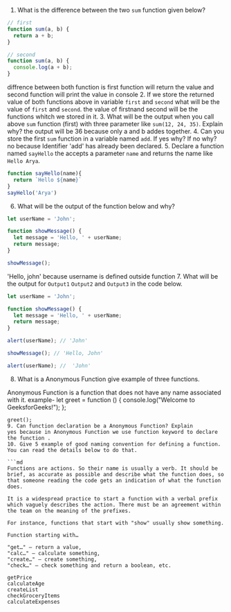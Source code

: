 1. What is the difference between the two `sum` function given below?

```js
// first
function sum(a, b) {
  return a + b;
}

// second
function sum(a, b) {
  console.log(a + b);
}
```
diffrence between both function is first function will return the value and second function will print the value in console
2. If we store the returned value of both functions above in variable `first` and `second` what will be the value of `first` and `second`.
the value of firstnand second will be the functions whitch we stored in it.
3. What will be the output when you call above `sum` function (first) with three parameter like `sum(12, 24, 35)`. Explain why?
the output will be 36 because only a and b addes together.
4. Can you store the first `sum` function in a variable named `add`. If yes why? If no why?
 no because Identifier 'add' has already been declared.
5. Declare a function named `sayHello` the accepts a parameter `name` and returns the name like `Hello Arya`.
```js
function sayHello(name){
  return `Hello ${name}`
}
sayHello('Arya')
```
6. What will be the output of the function below and why?

```js
let userName = 'John';

function showMessage() {
  let message = 'Hello, ' + userName;
  return message;
}

showMessage();
```
'Hello, john' because username is defined outside function
7. What will be the output for `Output1` `Output2` and `Output3` in the code below.

```js
let userName = 'John';

function showMessage() {
  let message = 'Hello, ' + userName;
  return message;
}

alert(userName); // 'John'

showMessage(); // 'Hello, John'

alert(userName); //  'John'

```
8. What is a Anonymous Function give example of three functions.

Anonymous Function is a function that does not have any name associated with it.
example- 
let greet = function () {
    console.log("Welcome to GeeksforGeeks!");
};
 ```
greet();
9. Can function declaration be a Anonymous Function? Explain
yes because in Anonymous Function we use function keyword to declare the function .
10. Give 5 example of good naming convention for defining a function. You can read the details below to do that.

```md
Functions are actions. So their name is usually a verb. It should be brief, as accurate as possible and describe what the function does, so that someone reading the code gets an indication of what the function does.

It is a widespread practice to start a function with a verbal prefix which vaguely describes the action. There must be an agreement within the team on the meaning of the prefixes.

For instance, functions that start with "show" usually show something.

Function starting with…

"get…" – return a value,
"calc…" – calculate something,
"create…" – create something,
"check…" – check something and return a boolean, etc.

getPrice
calculateAge
createList
checkGroceryItems
calculateExpenses
